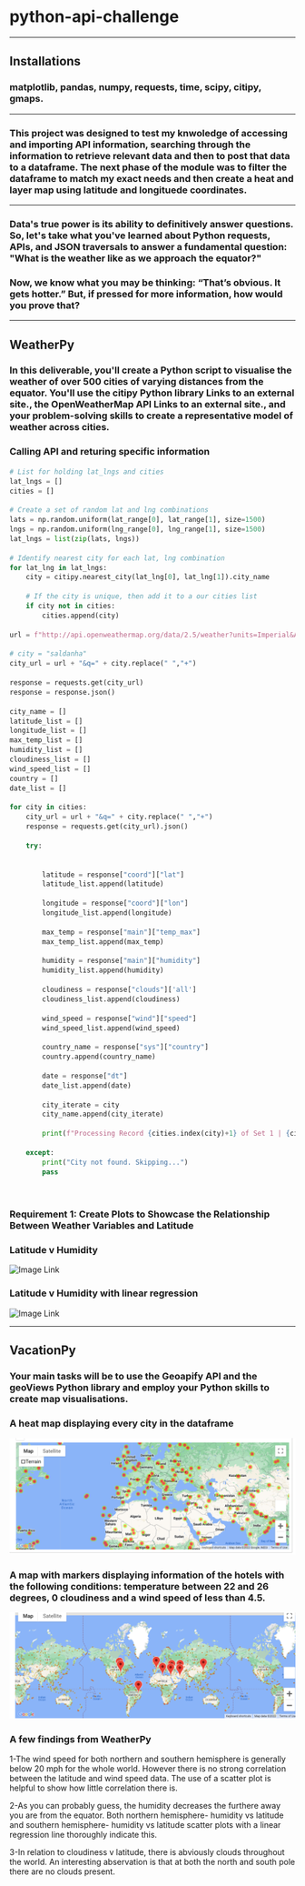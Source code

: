 # python-api-challenge
---
## Installations
### matplotlib, pandas, numpy, requests, time, scipy, citipy, gmaps.
---
### This project was designed to test my knwoledge of accessing and importing API information, searching through the information to retrieve relevant data and then to post that data to a dataframe. The next phase of the module was to filter the dataframe to match my exact needs and then create a heat and layer map using latitude and longituede coordinates.

---
### Data's true power is its ability to definitively answer questions. So, let's take what you've learned about Python requests, APIs, and JSON traversals to answer a fundamental question: "What is the weather like as we approach the equator?"

### Now, we know what you may be thinking: “That’s obvious. It gets hotter.” But, if pressed for more information, how would you prove that?


---
## WeatherPy

### In this deliverable, you'll create a Python script to visualise the weather of over 500 cities of varying distances from the equator. You'll use the citipy Python library Links to an external site., the OpenWeatherMap API Links to an external site., and your problem-solving skills to create a representative model of weather across cities.

### Calling API and returing specific information
```python
# List for holding lat_lngs and cities
lat_lngs = []
cities = []

# Create a set of random lat and lng combinations
lats = np.random.uniform(lat_range[0], lat_range[1], size=1500)
lngs = np.random.uniform(lng_range[0], lng_range[1], size=1500)
lat_lngs = list(zip(lats, lngs))

# Identify nearest city for each lat, lng combination
for lat_lng in lat_lngs:
    city = citipy.nearest_city(lat_lng[0], lat_lng[1]).city_name
    
    # If the city is unique, then add it to a our cities list
    if city not in cities:
        cities.append(city)

url = f"http://api.openweathermap.org/data/2.5/weather?units=Imperial&APPID={weather_api_key}"

# city = "saldanha"
city_url = url + "&q=" + city.replace(" ","+")

response = requests.get(city_url)
response = response.json()

city_name = []
latitude_list = []
longitude_list = []
max_temp_list = []
humidity_list = []
cloudiness_list = []
wind_speed_list = []
country = []
date_list = []

for city in cities:
    city_url = url + "&q=" + city.replace(" ","+")
    response = requests.get(city_url).json()
    
    try:
        
        
        latitude = response["coord"]["lat"]
        latitude_list.append(latitude)
        
        longitude = response["coord"]["lon"]
        longitude_list.append(longitude)
        
        max_temp = response["main"]["temp_max"]
        max_temp_list.append(max_temp)
        
        humidity = response["main"]["humidity"]
        humidity_list.append(humidity)
        
        cloudiness = response["clouds"]['all']
        cloudiness_list.append(cloudiness)
        
        wind_speed = response["wind"]["speed"]
        wind_speed_list.append(wind_speed)
        
        country_name = response["sys"]["country"]
        country.append(country_name)
        
        date = response["dt"]
        date_list.append(date)
        
        city_iterate = city
        city_name.append(city_iterate)
        
        print(f"Processing Record {cities.index(city)+1} of Set 1 | {city}")
    
    except:
        print("City not found. Skipping...")
        pass
  
   
```
### **Requirement 1: Create Plots to Showcase the Relationship Between Weather Variables and Latitude**
### Latitude v Humidity
![Image Link]()


### Latitude v Humidity with linear regression
![Image Link]()

---
## VacationPy
### Your main tasks will be to use the Geoapify API and the geoViews Python library and employ your Python skills to create map visualisations.

### A heat map displaying every city in the dataframe
![Image Link](https://github.com/nickjaycarr88/python-api-challenge/blob/main/heat_map_evidence/heat_map.png)


### A map with markers displaying information of the hotels with the following conditions: temperature between 22 and 26 degrees, 0 cloudiness and a wind speed of less than 4.5.
![Image Link](https://github.com/nickjaycarr88/python-api-challenge/blob/main/heat_map_evidence/markers_on_heat_map.png)

### A few findings from WeatherPy 
1-The wind speed for both northern and southern hemisphere is generally below 20 mph for the whole world. However there is no strong correlation between the latitude and wind speed data. The use of a scatter plot is helpful to show how little correlation there is.

2-As you can probably guess, the humidity decreases the furthere away you are from the equator. Both northern hemisphere- humidity vs latitude and southern hemisphere- humidity vs latitude scatter plots with a linear regression line thoroughly indicate this.

3-In relation to cloudiness v latitude, there is abviously clouds throughout the world. An interesting abservation is that at both the north and south pole there are no clouds present.